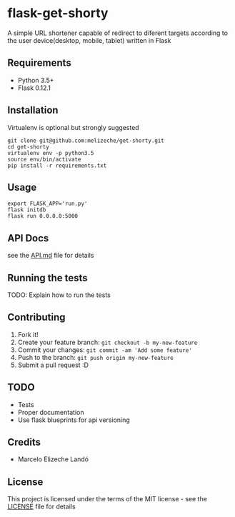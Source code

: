 # flask-get-shorty

A simple URL shortener capable of redirect to diferent targets according to the user device(desktop, mobile, tablet) written in Flask

## Requirements

* Python 3.5+
* Flask 0.12.1

## Installation

Virtualenv is optional but strongly suggested
```
git clone git@github.com:melizeche/get-shorty.git
cd get-shorty
virtualenv env -p python3.5
source env/bin/activate
pip install -r requirements.txt
```

## Usage
```
export FLASK_APP='run.py'
flask initdb
flask run 0.0.0.0:5000
```
## API Docs
 see the [API.md](API.md) file for details
## Running the tests

TODO: Explain how to run the tests

## Contributing

1. Fork it!
2. Create your feature branch: `git checkout -b my-new-feature`
3. Commit your changes: `git commit -am 'Add some feature'`
4. Push to the branch: `git push origin my-new-feature`
5. Submit a pull request :D

## TODO

* Tests
* Proper documentation
* Use flask blueprints for api versioning


## Credits

* Marcelo Elizeche Landó

## License

This project is licensed under the terms of the MIT license - see the [LICENSE](LICENSE) file for details